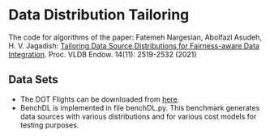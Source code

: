 # Data Distribution Tailoring

The code for algorithms of the paper: Fatemeh Nargesian, Abolfazl Asudeh, H. V. Jagadish:
[Tailoring Data Source Distributions for Fairness-aware Data Integration](http://vldb.org/pvldb/vol14/p2519-nargesian.pdf). Proc. VLDB Endow. 14(11): 2519-2532 (2021) 

## Data Sets

* The DOT Flights can be downloaded from [here](https://www.dropbox.com/sh/5k8c0vodpb61exm/AACfMPsQwEZTGNLpKPolfcIda?dl=0). 
* BenchDL is implemented in file benchDL.py. This benchmark generates data sources with various distributions and for various cost models for testing purposes. 

